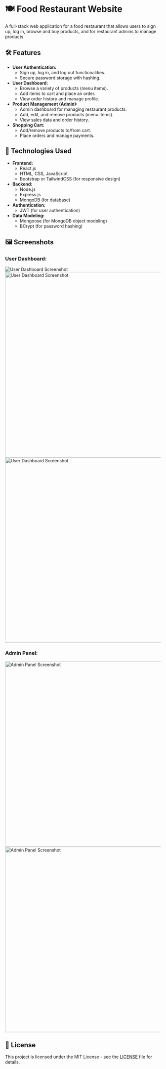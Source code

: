 <h1>🍽️ Food Restaurant Website</h1>
<p>A full-stack web application for a food restaurant that allows users to sign up, log in, browse and buy products, and for restaurant admins to manage products.</p>

<h2>🛠️ Features</h2>
<ul>
    <li><strong>User Authentication:</strong>
        <ul>
            <li>Sign up, log in, and log out functionalities.</li>
            <li>Secure password storage with hashing.</li>
        </ul>
    </li>
    <li><strong>User Dashboard:</strong>
        <ul>
            <li>Browse a variety of products (menu items).</li>
            <li>Add items to cart and place an order.</li>
            <li>View order history and manage profile.</li>
        </ul>
    </li>
    <li><strong>Product Management (Admin):</strong>
        <ul>
            <li>Admin dashboard for managing restaurant products.</li>
            <li>Add, edit, and remove products (menu items).</li>
            <li>View sales data and order history.</li>
        </ul>
    </li>
    <li><strong>Shopping Cart:</strong>
        <ul>
            <li>Add/remove products to/from cart.</li>
            <li>Place orders and manage payments.</li>
        </ul>
    </li>
</ul>

<h2>🚀 Technologies Used</h2>
<ul>
    <li><strong>Frontend:</strong>
        <ul>
            <li>React.js</li>
            <li>HTML, CSS, JavaScript</li>
            <li>Bootstrap or TailwindCSS (for responsive design)</li>
        </ul>
    </li>
    <li><strong>Backend:</strong>
        <ul>
            <li>Node.js</li>
            <li>Express.js</li>
            <li>MongoDB (for database)</li>
        </ul>
    </li>
    <li><strong>Authentication:</strong>
        <ul>
            <li>JWT (for user authentication)</li>
        </ul>
    </li>
    <li><strong>Data Modeling:</strong>
        <ul>
            <li>Mongoose (for MongoDB object modeling)</li>
            <li>BCrypt (for password hashing)</li>
        </ul>
    </li>
</ul>

<h2>🖼️ Screenshots</h2>
<h3>User Dashboard:</h3>
<img src="https://i.ibb.co/zNJNpPk/Screenshot-2024-04-28-125858.png" alt="User Dashboard Screenshot" width="">
<img src="https://i.ibb.co/4JnVcMq/Screenshot-2024-04-28-132325.png" alt="User Dashboard Screenshot" width="600">
<img src="https://i.ibb.co/4JnVcMq/Screenshot-2024-04-28-132325.png" alt="User Dashboard Screenshot" width="600">

<h3>Admin Panel:</h3>
<img src="https://i.ibb.co/3MpjvSN/Screenshot-2024-04-28-145054.png" alt="Admin Panel Screenshot" width="600">
<img src="https://i.ibb.co/HK7kFwJ/Screenshot-2024-04-28-145258.png" alt="Admin Panel Screenshot" width="600">
<h2>📝 License</h2>
<p>This project is licensed under the MIT License - see the <a href="LICENSE">LICENSE</a> file for details.</p>
